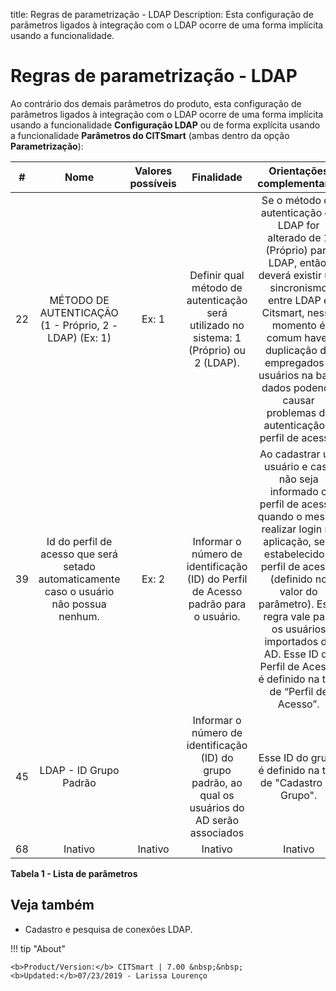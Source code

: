 title: Regras de parametrização - LDAP
Description: Esta configuração de parâmetros ligados à integração com o LDAP ocorre de uma forma implícita usando a funcionalidade.
# Regras de parametrização - LDAP

Ao contrário dos demais parâmetros do produto, esta configuração de parâmetros ligados à integração com o LDAP ocorre de uma forma
implícita usando a funcionalidade **Configuração LDAP** ou de forma explícita usando a funcionalidade **Parâmetros do CITSmart** 
(ambas dentro da opção **Parametrização**):

|  #  |                                               Nome                                              | Valores possíveis |                                                   Finalidade                                                   |                                                                                                                                             Orientações complementares                                                                                                                                            |
|:---:|:-----------------------------------------------------------------------------------------------:|:-----------------:|:--------------------------------------------------------------------------------------------------------------:|:-----------------------------------------------------------------------------------------------------------------------------------------------------------------------------------------------------------------------------------------------------------------------------------------------------------------:|
| 22  |                MÉTODO DE AUTENTICAÇÃO (1 - Próprio, 2 - LDAP) (Ex: 1)                           |       Ex: 1       |               Definir qual método de autenticação será utilizado no sistema: 1 (Próprio) ou 2 (LDAP).          | Se o método de autenticação de LDAP for alterado de 1 (Próprio) para LDAP, então, deverá existir um sincronismo entre LDAP e Citsmart, nesse momento é comum haver duplicação de empregados e usuários na base dados podendo causar problemas de autenticação e perfil de acesso.                                 |
|  39 | Id do perfil de acesso que será setado automaticamente caso o usuário não possua nenhum.        |       Ex: 2       |               Informar o número de identificação (ID) do Perfil de Acesso padrão para o usuário.               | Ao cadastrar um usuário e caso não seja informado o perfil de acesso, quando o mesmo realizar login na aplicação, será estabelecido o perfil de acesso (definido no valor do parâmetro). Essa regra vale para os usuários importados do AD. Esse ID do Perfil de Acesso é definido na tela de “Perfil de Acesso”. |
|  45 |                                      LDAP - ID Grupo Padrão                                     |                   |       Informar o número de identificação (ID) do grupo padrão, ao qual os usuários do AD serão associados      |                                                                                                                            Esse ID do grupo é definido na tela de "Cadastro de Grupo".                                                                                                                            |
| 68  |                  Inativo                                                                        |        Inativo    |                                           Inativo                                                              |                                                                                                                          Inativo                                                                                                                                                                                  |

**Tabela 1 - Lista de parâmetros**

Veja também
-------------

- Cadastro e pesquisa de conexões LDAP.

!!! tip "About"

    <b>Product/Version:</b> CITSmart | 7.00 &nbsp;&nbsp;
    <b>Updated:</b>07/23/2019 - Larissa Lourenço
